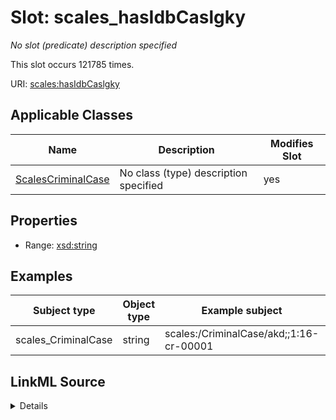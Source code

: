 

# Slot: scales_hasIdbCaslgky


_No slot (predicate) description specified_






This slot occurs 121785 times.


URI: [scales:hasIdbCaslgky](http://schemas.scales-okn.org/rdf/scales#hasIdbCaslgky)



<!-- no inheritance hierarchy -->





## Applicable Classes

| Name | Description | Modifies Slot |
| --- | --- | --- |
| [ScalesCriminalCase](../classes/ScalesCriminalCase.md) | No class (type) description specified |  yes  |







## Properties

* Range: [xsd:string](http://www.w3.org/2001/XMLSchema#string)






## Examples

| Subject type | Object type | Example subject | Example object | Occurrences |
| --- | --- | --- | --- | --- |
| scales_CriminalCase | string | scales:/CriminalCase/akd;;1:16-cr-00001 | 097-11600001CR0 | 121785 |




## LinkML Source

<details>

```yaml
name: scales_hasIdbCaslgky
annotations:
  count:
    tag: count
    value: 121785
description: No slot (predicate) description specified
examples:
- object:
    example_object: 097-11600001CR0
    example_object_type: string
    example_predicate: scales:hasIdbCaslgky
    example_subject: scales:/CriminalCase/akd;;1:16-cr-00001
    example_subject_type: scales_CriminalCase
from_schema: scales-kg
rank: 1000
slot_uri: scales:hasIdbCaslgky
alias: scales_hasIdbCaslgky
domain_of:
- scales_CriminalCase
range: string

```
</details>